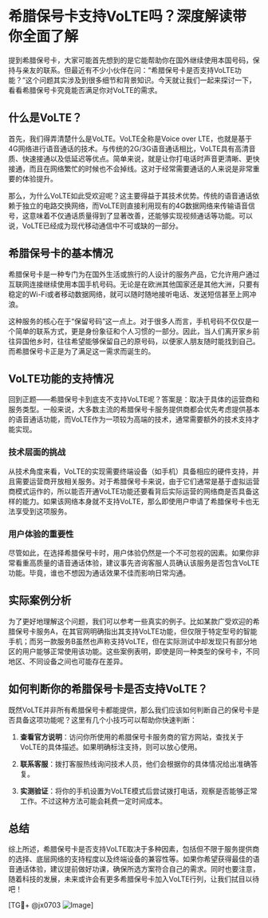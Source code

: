 # 希腊保号卡支持VoLTE吗？深度解读带你全面了解

提到希腊保号卡，大家可能首先想到的是它能帮助你在国外继续使用本国号码，保持与亲友的联系。但最近有不少小伙伴在问：“希腊保号卡是否支持VoLTE功能？”这个问题其实涉及到很多细节和背景知识。今天就让我们一起来探讨一下，看看希腊保号卡究竟能否满足你对VoLTE的需求。

## 什么是VoLTE？

首先，我们得弄清楚什么是VoLTE。VoLTE全称是Voice over LTE，也就是基于4G网络进行语音通话的技术。与传统的2G/3G语音通话相比，VoLTE具有高清音质、快速接通以及低延迟等优点。简单来说，就是让你打电话时声音更清晰、更快接通，而且在网络繁忙的时候也不会掉线。这对于经常需要通话的人来说是非常重要的体验提升。

那么，为什么VoLTE如此受欢迎呢？这主要得益于其技术优势。传统的语音通话依赖于独立的电路交换网络，而VoLTE则直接利用现有的4G数据网络来传输语音信号，这意味着不仅通话质量得到了显著改善，还能够实现视频通话等功能。可以说，VoLTE已经成为现代移动通信中不可或缺的一部分。

## 希腊保号卡的基本情况

希腊保号卡是一种专门为在国外生活或旅行的人设计的服务产品，它允许用户通过互联网连接继续使用本国手机号码。无论是在欧洲其他国家还是其他大洲，只要有稳定的Wi-Fi或者移动数据网络，就可以随时随地接听电话、发送短信甚至上网冲浪。

这种服务的核心在于“保留号码”这一点上。对于很多人而言，手机号码不仅仅是一个简单的联系方式，更是身份象征和个人习惯的一部分。因此，当人们离开家乡前往异国他乡时，往往希望能够保留自己的原号码，以便家人朋友随时能找到自己。而希腊保号卡正是为了满足这一需求而诞生的。

## VoLTE功能的支持情况

回到正题——希腊保号卡到底支不支持VoLTE呢？答案是：取决于具体的运营商和服务类型。一般来说，大多数主流的希腊保号卡服务提供商都会优先考虑提供基本的语音通话功能，而VoLTE作为一项较为高端的技术，通常需要额外的技术支持才能实现。

### 技术层面的挑战

从技术角度来看，VoLTE的实现需要终端设备（如手机）具备相应的硬件支持，并且需要运营商开放相关服务。对于希腊保号卡来说，由于它们通常是基于虚拟运营商模式运作的，所以能否开通VoLTE功能还要看背后实际运营的网络商是否具备这样的能力。如果该网络本身就不支持VoLTE，那么即使用户申请了希腊保号卡也无法享受到这项服务。

### 用户体验的重要性

尽管如此，在选择希腊保号卡时，用户体验仍然是一个不可忽视的因素。如果你非常看重高质量的语音通话体验，建议事先咨询客服人员确认该服务是否包含VoLTE功能。毕竟，谁也不想因为通话效果不佳而影响日常沟通。

## 实际案例分析

为了更好地理解这个问题，我们可以参考一些真实的例子。比如某款广受欢迎的希腊保号卡服务A，在其官网明确指出其支持VoLTE功能，但仅限于特定型号的智能手机；而另一款服务B虽然也声称支持VoLTE，但在实际测试中却发现只有部分地区的用户能够正常使用该功能。这些案例表明，即使是同一种类型的保号卡，不同地区、不同设备之间也可能存在差异。

## 如何判断你的希腊保号卡是否支持VoLTE？

既然VoLTE并非所有希腊保号卡都能提供，那么我们应该如何判断自己的保号卡是否具备这项功能呢？这里有几个小技巧可以帮助你快速判断：

1. **查看官方说明**：访问你所使用的希腊保号卡服务商的官方网站，查找关于VoLTE的具体描述。如果明确标注支持，则可以放心使用。
   
2. **联系客服**：拨打客服热线询问技术人员，他们会根据你的具体情况给出准确答复。
   
3. **实测验证**：将你的手机设置为VoLTE模式后尝试拨打电话，观察是否能够正常工作。不过这种方法可能会耗费一定时间成本。

## 总结

综上所述，希腊保号卡是否支持VoLTE取决于多种因素，包括但不限于服务提供商的选择、底层网络的支持程度以及终端设备的兼容性等。如果你希望获得最佳的语音通话体验，建议提前做好功课，确保所选方案符合自己的需求。同时也要注意，随着科技的发展，未来或许会有更多希腊保号卡加入VoLTE行列，让我们拭目以待吧！

[TG💪+ @jx0703 ![Image](https://github.com/user-attachments/assets/dbca1d08-cadb-493c-b0ec-ad6f7a83f270)]